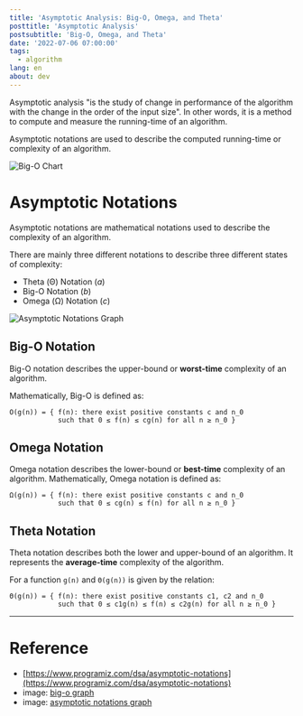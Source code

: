 ```yaml
---
title: 'Asymptotic Analysis: Big-O, Omega, and Theta'
posttitle: 'Asymptotic Analysis'
postsubtitle: 'Big-O, Omega, and Theta'
date: '2022-07-06 07:00:00'
tags:
  - algorithm
lang: en
about: dev
---
```


Asymptotic analysis "is the study of change in performance of the algorithm with the change in the order of the input size". In other words, it is a method to compute and measure the running-time of an algorithm.

Asymptotic notations are used to describe the computed running-time or complexity of an algorithm.

![Big-O Chart](/images/posts/big-o-chart.png)

# Asymptotic Notations

Asymptotic notations are mathematical notations used to describe the complexity of an algorithm.

There are mainly three different notations to describe three different states of complexity:

- Theta (Θ) Notation (_a_)
- Big-O Notation (_b_)
- Omega (Ω) Notation (_c_)

![Asymptotic Notations Graph](/images/posts/asymptotic-analysis/asymptotic-notations.png)

## Big-O Notation

Big-O notation describes the upper-bound or **worst-time** complexity of an algorithm.

Mathematically, Big-O is defined as:

```text
O(g(n)) = { f(n): there exist positive constants c and n_0
            such that 0 ≤ f(n) ≤ cg(n) for all n ≥ n_0 }
```

## Omega Notation

Omega notation describes the lower-bound or **best-time** complexity of an algorithm.
Mathematically, Omega notation is defined as:

```text
Ω(g(n)) = { f(n): there exist positive constants c and n_0
            such that 0 ≤ cg(n) ≤ f(n) for all n ≥ n_0 }
```

## Theta Notation

Theta notation describes both the lower and upper-bound of an algorithm. It represents the **average-time** complexity of the algorithm.

For a function `g(n)` and `Θ(g(n))` is given by the relation:

```text
Θ(g(n)) = { f(n): there exist positive constants c1, c2 and n_0
            such that 0 ≤ c1g(n) ≤ f(n) ≤ c2g(n) for all n ≥ n_0 }
```

---

# Reference

- [https://www.programiz.com/dsa/asymptotic-notations](https://www.programiz.com/dsa/asymptotic-notations)
- image: [big-o graph](https://danielmiessler.com/study/big-o-notation/)
- image: [asymptotic notations graph](https://www.dotnetlovers.com/images/coolnikhilj2256c883d1-b9fc-46e9-b225-588ac5063c3d.png)
